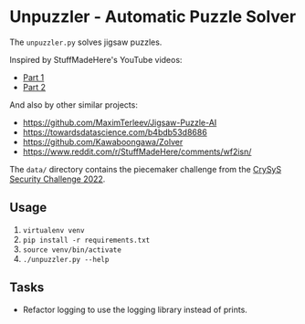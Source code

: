 Unpuzzler - Automatic Puzzle Solver
===================================

The `unpuzzler.py` solves jigsaw puzzles.

Inspired by StuffMadeHere's YouTube videos:

- [Part 1](https://www.youtube.com/watch?v=Gu_1S77XkiM)
- [Part 2](https://www.youtube.com/watch?v=WsPHBD5NsS0)

And also by other similar projects:

- https://github.com/MaximTerleev/Jigsaw-Puzzle-AI
- https://towardsdatascience.com/b4bdb53d8686
- https://github.com/Kawaboongawa/Zolver
- https://www.reddit.com/r/StuffMadeHere/comments/wf2isn/

The `data/` directory contains the piecemaker challenge from the
[CrySyS Security Challenge 2022](https://secchallenge.crysys.hu/).

## Usage

1. `virtualenv venv`
2. `pip install -r requirements.txt`
3. `source venv/bin/activate`
4. `./unpuzzler.py --help`

## Tasks

- Refactor logging to use the logging library instead of prints.
